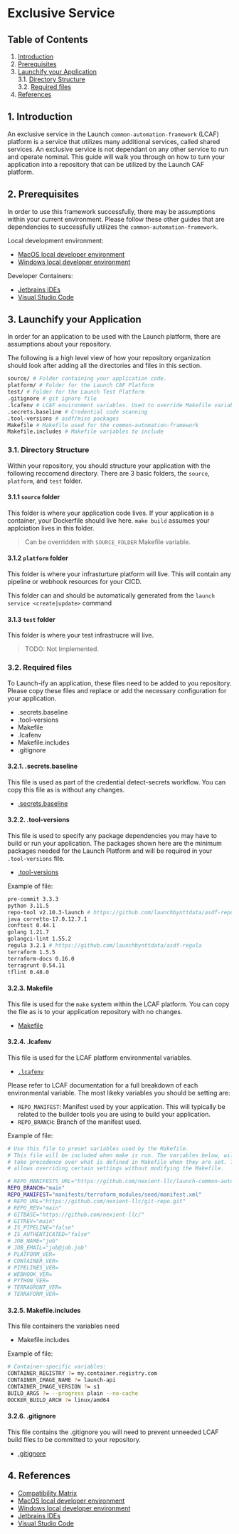 # Exclusive Service
## **Table of Contents**
1. [Introduction](#1-introduction)
2. [Prerequisites](#2-prerequisites)  
3. [Launchify your Application](#3-launchify-your-application)  
  3.1. [Directory Structure](#31-directory-structure)  
  3.2. [Required files](#32-required-files)  
4. [References](#4-references)

## 1. Introduction
An exclusive service in the Launch `common-automation-framework` (LCAF) platform is a service that utilizes many additional services, called shared services. An exclusive service is not dependant on any other service to run and operate nominal. This guide will walk you through on how to turn your application into a repository that can be utilized by the Launch CAF platform. 

## 2. Prerequisites
In order to use this framework successfully, there may be assumptions within your current environment. Please follow these other guides that are dependencies to successfully utilizes the `common-automation-framework`.

Local development environment:
- [MacOS local developer environment](./../development-environments/local/mac/README.md)
- [Windows local developer environment](./../development-environments/local/windows/README.md)

Developer Containers:
- [Jetbrains IDEs](./../development-environments/local/tools/jetbrains/dev-containers/README.md)
- [Visual Studio Code](./../development-environments/local/tools/vscode/dev-containers/README.md)

## 3. Launchify your Application
In order for an application to be used with the Launch platform, there are assumptions about your repository.

The following is a high level view of how your repository organization should look after adding all the directories and files in this section.  

```sh
source/ # Folder containing your application code. 
platform/ # Folder for the Launch CAF Platform
test/ # Folder for the Launch Test Platform 
.gitignore # git ignore file
.lcafenv # LCAF environment variables. Used to override Makefile variables
.secrets.baseline # Credential code scanning
.tool-versions # asdf/mise packages
Makefile # Makefile used for the common-automation-framework
Makefile.includes # Makefile variables to include
```

### 3.1. Directory Structure
Within your repository, you should structure your application with the following reccomend directory. There are 3 basic folders, the `source`, `platform`, and `test` folder.

#### 3.1.1 `source` folder
This folder is where your application code lives. If your application is a container, your Dockerfile should live here. `make build` assumes your applciation lives in this folder. 

> Can be overridden with `SOURCE_FOLDER` Makefile variable. 

#### 3.1.2 `platform` folder
This folder is where your infrasturture platform will live. This will contain any pipeline or webhook resources for your CICD. 

This folder can and should be automatically generated from the `launch service <create|update>` command

#### 3.1.3 `test` folder
This folder is where your test infrastrucre will live.

> TODO: Not Implemented. 

### 3.2. Required files

To Launch-ify an application, these files need to be added to you repository. Please copy these files and replace or add the necessary configuration for your application. 

- .secrets.baseline
- .tool-versions
- Makefile
- .lcafenv
- Makefile.includes
- .gitignore

#### 3.2.1. .secrets.baseline
This file is used as part of the credential detect-secrets workflow. You can copy this file as is without any changes.
- [.secrets.baseline](https://github.com/launchbynttdata/lcaf-template-terragrunt/blob/main/.secrets.baseline)


#### 3.2.2. .tool-versions
This file is used to specify any package dependencies you may have to build or run your application. The packages shown here are the minimum packages needed for the Launch Platform and will be required in your `.tool-versions` file. 
- [.tool-versions](https://github.com/launchbynttdata/lcaf-template-terragrunt/blob/main/.tool-versions)

Example of file:
```sh
pre-commit 3.3.3
python 3.11.5
repo-tool v2.10.3-launch # https://github.com/launchbynttdata/asdf-repo-tool
java corretto-17.0.12.7.1
conftest 0.44.1
golang 1.21.7
golangci-lint 1.55.2
regula 3.2.1 # https://github.com/launchbynttdata/asdf-regula
terraform 1.5.5
terraform-docs 0.16.0
terragrunt 0.54.11
tflint 0.48.0
```

#### 3.2.3. Makefile
This file is used for the `make` system within the LCAF platform. You can copy the file as is to your application repository with no changes. 
- [Makefile](https://github.com/launchbynttdata/lcaf-template-terragrunt/blob/main/Makefile)


#### 3.2.4. .lcafenv
This file is used for the LCAF platform environmental variables.
- [`.lcafenv`](https://github.com/launchbynttdata/lcaf-template-terragrunt/blob/main/.lcafenv)

Please refer to LCAF documentation for a full breakdown of each environmental variable. The most likeky variables you should be setting are:
- `REPO_MANIFEST`: Manifest used by your application. This will typically be related to the builder tools you are using to build your application. 
- `REPO_BRANCH`: Branch of the manifest used. 

Example of file:
```sh
# Use this file to preset variables used by the Makefile.
# This file will be included when make is run. The variables below, will
# take precedence over what is defined in Makefile when they are set. This
# allows overriding certain settings without modifying the Makefile.

# REPO_MANIFESTS_URL="https://github.com/nexient-llc/launch-common-automation-framework.git"
REPO_BRANCH="main"
REPO_MANIFEST="manifests/terraform_modules/seed/manifest.xml"
# REPO_URL="https://github.com/nexient-llc/git-repo.git"
# REPO_REV="main"
# GITBASE="https://github.com/nexient-llc/"
# GITREV="main"
# IS_PIPELINE="false"
# IS_AUTHENTICATED="false"
# JOB_NAME="job"
# JOB_EMAIL="job@job.job"
# PLATFORM_VER=
# CONTAINER_VER=
# PIPELINES_VER=
# WEBHOOK_VER=
# PYTHON_VER=
# TERRAGRUNT_VER=
# TERRAFORM_VER=
```

#### 3.2.5. Makefile.includes
This file containers the variables need
- Makefile.includes

Example of file:
```sh
# Container-specific variables:
CONTAINER_REGISTRY ?= my.container.registry.com
CONTAINER_IMAGE_NAME ?= launch-api
CONTAINER_IMAGE_VERSION ?= s1
BUILD_ARGS ?= --progress plain --no-cache
DOCKER_BUILD_ARCH ?= linux/amd64
```

#### 3.2.6. .gitignore
This file contains the .gitignore you will need to prevent unneeded LCAF build files to be committed to your repository. 
- [.gitignore](https://github.com/launchbynttdata/lcaf-template-terragrunt/blob/main/.gitignore)

## 4. References
- [Compatibility Matrix](./../README.md)
- [MacOS local developer environment](./../development-environments/local/mac/README.md)
- [Windows local developer environment](./../development-environments/local/windows/README.md)
- [Jetbrains IDEs](./../development-environments/local/tools/jetbrains/dev-containers/README.md)
- [Visual Studio Code](./../development-environments/local/tools/vscode/dev-containers/README.md)